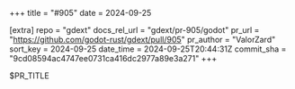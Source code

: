 +++
title = "#905"
date = 2024-09-25

[extra]
repo = "gdext"
docs_rel_url = "gdext/pr-905/godot"
pr_url = "https://github.com/godot-rust/gdext/pull/905"
pr_author = "ValorZard"
sort_key = 2024-09-25
date_time = 2024-09-25T20:44:31Z
commit_sha = "9cd08594ac4747ee0731ca416dc2977a89e3a271"
+++

$PR_TITLE

